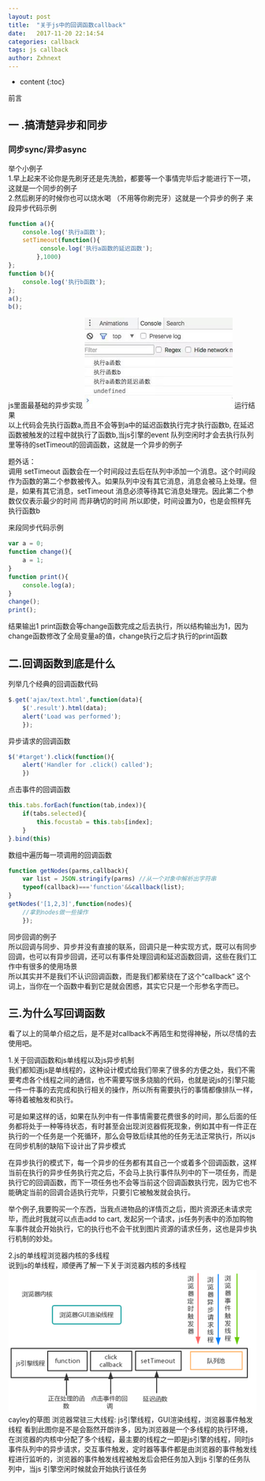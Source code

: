```yaml
---
layout: post
title:  "关于js中的回调函数callback"
date:   2017-11-20 22:14:54
categories: callback
tags: js callback
author: Zxhnext
---
```


* content
{:toc}

前言

## 一 .搞清楚异步和同步

### 同步sync/异步async
举个小例子  
1.早上起来不论你是先刷牙还是先洗脸，都要等一个事情完毕后才能进行下一项，这就是一个同步的例子  
2.然后刷牙的时候你也可以烧水喝 （不用等你刷完牙）这就是一个异步的例子
来段异步代码示例  
```javascript
function a(){
    console.log('执行a函数');
    setTimeout(function(){
         console.log('执行a函数的延迟函数');
        },1000)
};
function b(){
    console.log('执行b函数');
};
a();
b();
```
js里面最基础的异步实现 
![执行结果](../images/callback.png)
运行结果  
以上代码会先执行函数a,而且不会等到a中的延迟函数执行完才执行函数b, 在延迟函数被触发的过程中就执行了函数b,当js引擎的event 队列空闲时才会去执行队列里等待的setTimeout的回调函数，这就是一个异步的例子

题外话：  
调用 setTimeout 函数会在一个时间段过去后在队列中添加一个消息。这个时间段作为函数的第二个参数被传入。如果队列中没有其它消息，消息会被马上处理。但是，如果有其它消息，setTimeout 消息必须等待其它消息处理完。因此第二个参数仅仅表示最少的时间 而非确切的时间
所以即使，时间设置为0，也是会照样先执行函数b

来段同步代码示例
```javascript
var a = 0;
function change(){
    a = 1;
}
function print(){
    console.log(a);
}
change();
print();
```
结果输出1
print函数会等change函数完成之后去执行，所以结构输出为1，因为change函数修改了全局变量a的值，change执行之后才执行的print函数

## 二.回调函数到底是什么

列举几个经典的回调函数代码
```javascript
$.get('ajax/text.html',function(data){
    $('.result').html(data);
    alert('Load was performed');
    });
```
异步请求的回调函数
```javascript
$('#target').click(function(){
    alert('Handler for .click() called');
    })
```
点击事件的回调函数
```javascript
this.tabs.forEach(function(tab,index)){
    if(tabs.selected){
        this.focustab = this.tabs[index];
    }
}.bind(this)
```
数组中遍历每一项调用的回调函数
```javascript
function getNodes(parms,callback){
    var list = JSON.stringify(parms) //从一个对象中解析出字符串
    typeof(callback)==='function'&&callback(list);
}
getNodes('[1,2,3]',function(nodes){
    //拿到nodes做一些操作
    });
```
同步回调的例子  
所以回调与同步、异步并没有直接的联系，回调只是一种实现方式，既可以有同步回调，也可以有异步回调，还可以有事件处理回调和延迟函数回调，这些在我们工作中有很多的使用场景  
所以其实并不是我们不认识回调函数，而是我们都萦绕在了这个“callback“ 这个词上，当你在一个函数中看到它是就会困惑，其实它只是一个形参名字而已。

## 三.为什么写回调函数
看了以上的简单介绍之后，是不是对callback不再陌生和觉得神秘，所以尽情的去使用吧。

1.关于回调函数和js单线程以及js异步机制  
我们都知道js是单线程的，这种设计模式给我们带来了很多的方便之处，我们不需要考虑各个线程之间的通信，也不需要写很多烧脑的代码，也就是说js的引擎只能一件一件事的去完成和执行相关的操作，所以所有需要执行的事情都像排队一样，等待着被触发和执行。

可是如果这样的话，如果在队列中有一件事情需要花费很多的时间，那么后面的任务都将处于一种等待状态，有时甚至会出现浏览器假死现象，例如其中有一件正在执行的一个任务是一个死循环，那么会导致后续其他的任务无法正常执行，所以js在同步机制的缺陷下设计出了异步模式

在异步执行的模式下，每一个异步的任务都有其自己一个或着多个回调函数，这样当前在执行的异步任务执行完之后，不会马上执行事件队列中的下一项任务，而是执行它的回调函数，而下一项任务也不会等当前这个回调函数执行完，因为它也不能确定当前的回调合适执行完毕，只要引它被触发就会执行。

举个例子,我要购买一个东西，当我点进物品的详情页之后，图片资源还未请求完毕，而此时我就可以点击add to cart, 发起另一个请求，js任务列表中的添加购物车事件就会开始执行，它的执行也不会干扰到图片资源的请求任务，这也是异步执行机制的妙处。

2.js的单线程浏览器内核的多线程  
说到js的单线程，顺便再了解一下关于浏览器内核的多线程
![cayley的草图](../images/callback2.png)
cayley的草图
浏览器常驻三大线程:  js引擎线程，GUI渲染线程，浏览器事件触发线程
看到此图你是不是会豁然开朗许多，因为浏览器是一个多线程的执行环境，在浏览器的内核中分配了多个线程，最主要的线程之一即是js引擎的线程，同时js事件队列中的异步请求，交互事件触发，定时器等事件都是由浏览器的事件触发线程进行监听的，浏览器的事件触发线程被触发后会把任务加入到js 引擎的任务队列中，当js 引擎空闲时候就会开始执行该任务
